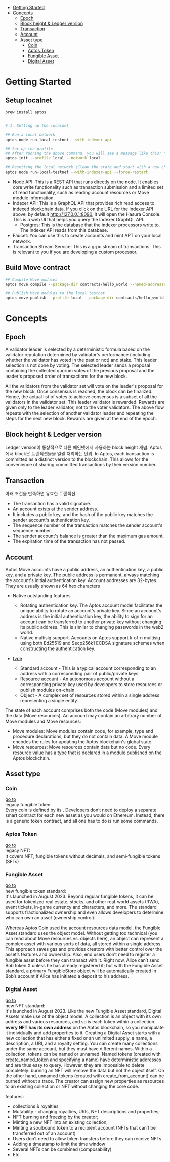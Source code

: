 - [Getting Started](#getting-started)
- [Concepts](#concepts)
  - [Epoch](#epoch)
  - [Block height \& Ledger version](#block-height--ledger-version)
  - [Transaction](#transaction)
  - [Account](#account)
  - [Asset type](#asset-type)
    - [Coin](#coin)
    - [Aptos Token](#aptos-token)
    - [Fungible Asset](#fungible-asset)
    - [Digital Asset](#digital-asset)


# Getting Started

## Setup localnet
```sh
brew install aptos


# 1. Setting up the localnet

## Run a local network
aptos node run-local-testnet --with-indexer-api

## Set up the profile
## After running the above command, you will see a message like this: "Setup is complete, you can now use the local testnet!"
aptos init --profile local --network local

## Resetting the local network (Clean the state and start with a new chain at genesis)
aptos node run-local-testnet --with-indexer-api --force-restart 
```

* Node API: This is a REST API that runs directly on the node. It enables core write functionality such as transaction submission and a limited set of read functionality, such as reading account resources or Move module information.
* Indexer API: This is a GraphQL API that provides rich read access to indexed blockchain data. If you click on the URL for the Indexer API above, by default http://127.0.0.1:8090, it will open the Hasura Console. This is a web UI that helps you query the Indexer GraphQL API.
  * Postgres: This is the database that the indexer processors write to. The Indexer API reads from this database.
* Faucet: You can use this to create accounts and mint APT on your local network.
* Transaction Stream Service: This is a grpc stream of transactions. This is relevant to you if you are developing a custom processor.

## Build Move contract
```sh
## Compile Move modules
aptos move compile --package-dir contracts/hello_world --named-addresses tester="your-account-address"

## Publish Move modules to the local testnet
aptos move publish --profile local --package-dir contracts/hello_world --named-addresses HelloBlockchain=local
```

# Concepts
## Epoch
A validator leader is selected by a deterministic formula based on the validator reputation determined by validator's performance (including whether the validator has voted in the past or not) and stake. This leader selection is not done by voting.
The selected leader sends a proposal containing the collected quorum votes of the previous proposal and the leader's proposed order of transactions for the new block.

All the validators from the validator set will vote on the leader's proposal for the new block. Once consensus is reached, the block can be finalized. Hence, the actual list of votes to achieve consensus is a subset of all the validators in the validator set. This leader validator is rewarded. Rewards are given only to the leader validator, not to the voter validators.
The above flow repeats with the selection of another validator leader and repeating the steps for the next new block. Rewards are given at the end of the epoch.

## Block height & Ledger version
Ledger version이 통상적으로 다른 메인넷에서 사용하는 block height 개념. Aptos에서 block은 트랜잭션들을 일괄 처리하는 단위. In Aptos, each transaction is committed as a distinct version to the blockchain. This allows for the convenience of sharing committed transactions by their version number.


## Transaction
아래 조건을 만족하면 유효한 트랜잭션.
* The transaction has a valid signature.
* An account exists at the sender address.
* It includes a public key, and the hash of the public key matches the sender account's authentication key.
* The sequence number of the transaction matches the sender account's sequence number.
* The sender account's balance is greater than the maximum gas amount.
* The expiration time of the transaction has not passed.


## Account
Aptos Move accounts have a public address, an authentication key, a public key, and a private key. The public address is permanent, always matching the account's initial authentication key. Account addresses are 32-bytes. They are usually shown as 64 hex characters

* Native outstanding features
  * Rotating authentication key. The Aptos account model facilitates the unique ability to rotate an account's private key. Since an account's address is the initial authentication key, the ability to sign for an account can be transferred to another private key without changing its public address. This is similar to changing passwords in the web2 world.
  * Native multisig support. Accounts on Aptos support k-of-n multisig using both Ed25519 and Secp256k1 ECDSA signature schemes when constructing the authentication key.

* [type](https://aptos.dev/concepts/accounts/)
  * Standard account - This is a typical account corresponding to an address with a corresponding pair of public/private keys.
  * Resource account - An autonomous account without a corresponding private key used by developers to store resources or publish modules on-chain.
  * Object - A complex set of resources stored within a single address representing a single entity.

The state of each account comprises both the code (Move modules) and the data (Move resources). An account may contain an arbitrary number of Move modules and Move resources:
* Move modules: Move modules contain code, for example, type and procedure declarations; but they do not contain data. A Move module encodes the rules for updating the Aptos blockchain's global state.
* Move resources: Move resources contain data but no code. Every resource value has a type that is declared in a module published on the Aptos blockchain.

## Asset type
### Coin
[go to](https://github.com/aptos-labs/aptos-core/blob/main/aptos-move/framework/aptos-framework/sources/coin.move)  
legacy fungible token:  
Every coin is defined by its <CoinType>. Developers don’t need to deploy a separate smart contract for each new asset as you would on Ethereum. Instead, there is a generic token contract, and all one has to do is run some commands. 

### Aptos Token
[go to](https://github.com/aptos-labs/aptos-core/blob/main/aptos-move/framework/aptos-token/sources/token.move)  
legacy NFT:  
It covers NFT, fungible tokens without decimals, and semi-fungible tokens (SFTs)

### Fungible Asset
[go to](https://github.com/aptos-labs/aptos-core/blob/main/aptos-move/framework/aptos-framework/sources/fungible_asset.move)  
new fungible token standard:  
It's launched in August 2023. Beyond regular fungible tokens, it can be used for tokenized real estate, stocks, and other real-world assets (RWA), event tickets, in-game currency and characters, and more. The standard supports fractionalized ownership and even allows developers to determine who can own an asset (ownership control).

Whereas Aptos Coin used the account resources data model, the Fungible Asset standard uses the object model. Without getting too technical (you can read about Move resources vs. objects here),  an object can represent a complex asset with various sorts of data, all stored within a single address. This approach saves gas and provides creators with better control over the asset’s features and ownership. Also, end users don’t need to register a fungible asset before they can transact with it. Right now, Alice can’t send Bob token X unless he has already registered it; but with the Fungible Asset standard, a primary FungibleStore object will be automatically created in Bob’s account if Alice has initiated a deposit to his address.

### Digital Asset
[go to](https://github.com/aptos-labs/aptos-core/blob/main/aptos-move/framework/aptos-token-objects/sources/aptos_token.move)  
new NFT standard:  
It's launched in August 2023. Like the new Fungible Asset standard, Digital Assets make use of the object model. A collection is an object with its own address and various resources, and so is each token within a collection. **every NFT has its own address** on the Aptos blockchain, so you manipulate it individually and add properties to it. Creating a Digital Asset starts with a new collection that has either a fixed or an unlimited supply, a name, a description, a URI, and a royalty setting. You can create many collections under the same account, but they must have different names. Within a collection, tokens can be named or unnamed. Named tokens (created with create_named_token and specifying a name) have deterministic addresses and are thus easy to query. However, they are impossible to delete completely: burning an NFT will remove the data but not the object itself. On the other hand, unnamed tokens (created with create_from_account) can be burned without a trace. The creator can assign new properties as resources to an existing collection or NFT without changing the core code.

features:
* collections & royalties
* Mutability - changing royalties, URIs, NFT descriptions and properties;
* NFT burning and freezing by the creator;
* Minting a new NFT into an existing collection;
* Minting a soulbound token to a recipient account (NFTs that can’t be transferred out of an account)
* Users don’t need to allow token transfers before they can receive NFTs
* Adding a timestamp to limit the time window
* Several NFTs can be combined (composability)
* Etc.
